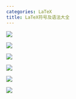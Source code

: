 ```yaml
---
categories: LaTeX
title: LaTeX符号及语法大全
---
```


![](../../img/20200205/1.jpg)

![](../../img/20200205/2.jpg)

![](../../img/20200205/3.jpg)





![](../../img/20200205/4.jpg)

![](../../img/20200205/5.jpg)

![](../../img/20200205/6.jpg)